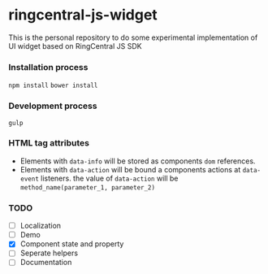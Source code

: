 # ringcentral-js-widget
This is the personal repository to do some experimental implementation of UI widget based on RingCentral JS SDK


### Installation process
`npm install`
`bower install`
### Development process
`gulp`

### HTML tag attributes
* Elements with `data-info` will be stored as components `dom` references.
* Elements with `data-action` will be bound a components actions at `data-event` listeners.
the value of `data-action` will be `method_name(parameter_1, parameter_2)`

### TODO
- [ ] Localization
- [ ] Demo
- [x] Component state and property
- [ ] Seperate helpers
- [ ] Documentation
